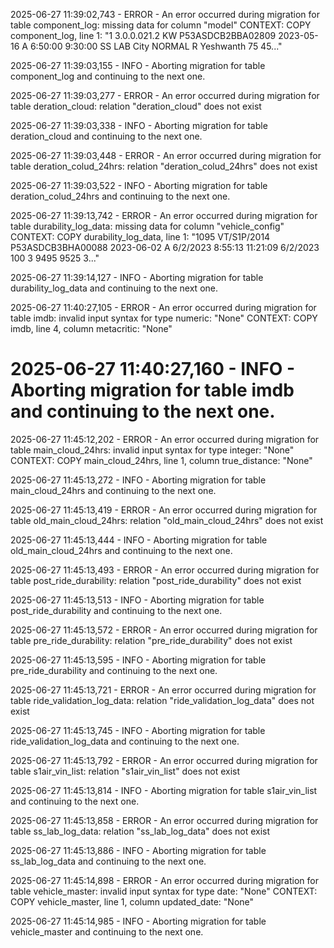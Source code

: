 

2025-06-27 11:39:02,743 - ERROR - An error occurred during migration for table component_log: missing data for column "model"
CONTEXT:  COPY component_log, line 1: "1        3.0.0.021.2 KW  P53ASDCB2BBA02809       2023-05-16      A       6:50:00 9:30:00 SS LAB  City    NORMAL  R       Yeshwanth       75      45..."

2025-06-27 11:39:03,155 - INFO - Aborting migration for table component_log and continuing to the next one.

2025-06-27 11:39:03,277 - ERROR - An error occurred during migration for table deration_cloud: relation "deration_cloud" does not exist

2025-06-27 11:39:03,338 - INFO - Aborting migration for table deration_cloud and continuing to the next one.

2025-06-27 11:39:03,448 - ERROR - An error occurred during migration for table deration_colud_24hrs: relation "deration_colud_24hrs" does not exist

2025-06-27 11:39:03,522 - INFO - Aborting migration for table deration_colud_24hrs and continuing to the next one.

2025-06-27 11:39:13,742 - ERROR - An error occurred during migration for table durability_log_data: missing data for column "vehicle_config"
CONTEXT:  COPY durability_log_data, line 1: "1095       VT/S1P/2014     P53ASDCB3BHA00088       2023-06-02      A       6/2/2023        8:55:13 11:21:09        6/2/2023        100     3       9495      9525    3..."

2025-06-27 11:39:14,127 - INFO - Aborting migration for table durability_log_data and continuing to the next one.


2025-06-27 11:40:27,105 - ERROR - An error occurred during migration for table imdb: invalid input syntax for type numeric: "None"
CONTEXT:  COPY imdb, line 4, column metacritic: "None"

2025-06-27 11:40:27,160 - INFO - Aborting migration for table imdb and continuing to the next one.
=
2025-06-27 11:45:12,202 - ERROR - An error occurred during migration for table main_cloud_24hrs: invalid input syntax for type integer: "None"
CONTEXT:  COPY main_cloud_24hrs, line 1, column true_distance: "None"

2025-06-27 11:45:13,272 - INFO - Aborting migration for table main_cloud_24hrs and continuing to the next one.

2025-06-27 11:45:13,419 - ERROR - An error occurred during migration for table old_main_cloud_24hrs: relation "old_main_cloud_24hrs" does not exist

2025-06-27 11:45:13,444 - INFO - Aborting migration for table old_main_cloud_24hrs and continuing to the next one.

2025-06-27 11:45:13,493 - ERROR - An error occurred during migration for table post_ride_durability: relation "post_ride_durability" does not exist

2025-06-27 11:45:13,513 - INFO - Aborting migration for table post_ride_durability and continuing to the next one.

2025-06-27 11:45:13,572 - ERROR - An error occurred during migration for table pre_ride_durability: relation "pre_ride_durability" does not exist

2025-06-27 11:45:13,595 - INFO - Aborting migration for table pre_ride_durability and continuing to the next one.

2025-06-27 11:45:13,721 - ERROR - An error occurred during migration for table ride_validation_log_data: relation "ride_validation_log_data" does not exist

2025-06-27 11:45:13,745 - INFO - Aborting migration for table ride_validation_log_data and continuing to the next one.

2025-06-27 11:45:13,792 - ERROR - An error occurred during migration for table s1air_vin_list: relation "s1air_vin_list" does not exist

2025-06-27 11:45:13,814 - INFO - Aborting migration for table s1air_vin_list and continuing to the next one.


2025-06-27 11:45:13,858 - ERROR - An error occurred during migration for table ss_lab_log_data: relation "ss_lab_log_data" does not exist

2025-06-27 11:45:13,886 - INFO - Aborting migration for table ss_lab_log_data and continuing to the next one.

2025-06-27 11:45:14,898 - ERROR - An error occurred during migration for table vehicle_master: invalid input syntax for type date: "None"
CONTEXT:  COPY vehicle_master, line 1, column updated_date: "None"

2025-06-27 11:45:14,985 - INFO - Aborting migration for table vehicle_master and continuing to the next one.
